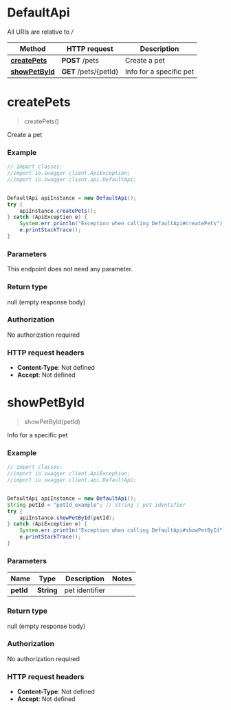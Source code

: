 # DefaultApi

All URIs are relative to */*

Method | HTTP request | Description
------------- | ------------- | -------------
[**createPets**](DefaultApi.md#createPets) | **POST** /pets | Create a pet
[**showPetById**](DefaultApi.md#showPetById) | **GET** /pets/{petId} | Info for a specific pet

<a name="createPets"></a>
# **createPets**
> createPets()

Create a pet

### Example
```java
// Import classes:
//import io.swagger.client.ApiException;
//import io.swagger.client.api.DefaultApi;


DefaultApi apiInstance = new DefaultApi();
try {
    apiInstance.createPets();
} catch (ApiException e) {
    System.err.println("Exception when calling DefaultApi#createPets");
    e.printStackTrace();
}
```

### Parameters
This endpoint does not need any parameter.

### Return type

null (empty response body)

### Authorization

No authorization required

### HTTP request headers

 - **Content-Type**: Not defined
 - **Accept**: Not defined

<a name="showPetById"></a>
# **showPetById**
> showPetById(petId)

Info for a specific pet

### Example
```java
// Import classes:
//import io.swagger.client.ApiException;
//import io.swagger.client.api.DefaultApi;


DefaultApi apiInstance = new DefaultApi();
String petId = "petId_example"; // String | pet identifier
try {
    apiInstance.showPetById(petId);
} catch (ApiException e) {
    System.err.println("Exception when calling DefaultApi#showPetById");
    e.printStackTrace();
}
```

### Parameters

Name | Type | Description  | Notes
------------- | ------------- | ------------- | -------------
 **petId** | **String**| pet identifier |

### Return type

null (empty response body)

### Authorization

No authorization required

### HTTP request headers

 - **Content-Type**: Not defined
 - **Accept**: Not defined

